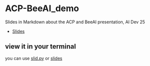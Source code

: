 # ACP-BeeAI_demo
Slides in Markdown about the ACP and BeeAI presentation, AI Dev 25 

- [Slides](ACP+BeeAI.md) 

## view it in your terminal

you can use [slid.py](https://github.com/ismaelfaro/slid.py) or [slides](https://github.com/maaslalani/slides)

